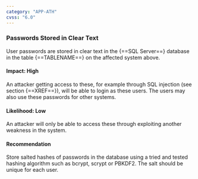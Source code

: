 ```yaml
---
category: "APP-ATH"
cvss: "6.0"
---
```

### Passwords Stored in Clear Text
User passwords are stored in clear text in the {==SQL Server==} database in the table {==TABLENAME==} on the affected system above.
#### Impact: High
An attacker getting access to these, for example through SQL injection (see section {==XREF==}), will be able to login as these users. The users may also use these passwords for other systems.
#### Likelihood: Low
An attacker will only be able to access these through exploiting another weakness in the system.
#### Recommendation
Store salted hashes of passwords in the database using a tried and tested hashing algorithm such as bcrypt, scrypt or PBKDF2. The salt should be unique for each user.
